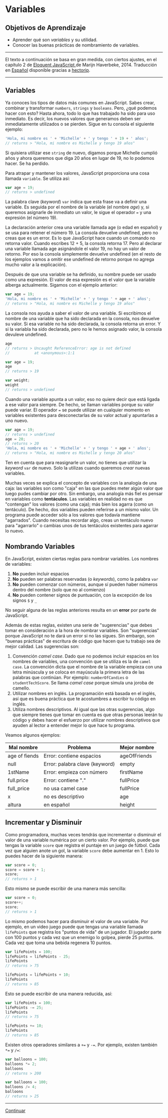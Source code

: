 # Variables

## Objetivos de Aprendizaje

- Aprender qué son _variables_ y su utilidad.
- Conocer las buenas prácticas de nombramiento de variables.

***

El texto a continuación se basa en gran medida, con ciertos ajustes, en el
capítulo 2 de [Eloquent JavaScript](http://eloquentjavascript.net/),de Marijn
Haverbeke, 2014. Traducción en [Español](http://hectorip.github.io/Eloquent-JavaScript-ES-online/chapters/01_values.html)
disponible gracias a [hectorip](http://hectorip.github.io).

***

## Variables

Ya conoces los tipos de datos más comunes en JavaScript. Sabes crear, combinar y
transformar `numbers`, `strings` y `booleans`. Pero, ¿qué podemos hacer con
esto? Hasta ahora, todo lo que has trabajado ha sido para uso inmediato. Es
decir, los nuevos valores que generamos deben ser inmediatamente utilizados o se
pierden. Sigue en tu consola el siguiente ejemplo:

```js
'Hola, mi nombre es ' + 'Michelle' + ' y tengo ' + 19 + ' años';
// returns > "Hola, mi nombre es Michelle y tengo 19 años"
```

Si quisiera utilizar ese `string` de nuevo, digamos porque Michelle cumplió años
y ahora queremos que diga 20 años en lugar de 19, no lo podemos hacer. Se ha
perdido.

Para atrapar y mantener los valores, JavaScript proporciona una cosa llamada
`variable`. Se utiliza así:

```js
var age = 19;
// returns > undefined
```

La palabra clave (_keyword_) `var` indica que esta frase va a definir una
variable. Es seguida por el nombre de la variable (el nombre _age_) y, si
queremos asignarle de inmediato un valor, le sigue el operador `=` y una
expresión (el número 19).

La declaración anterior crea una variable llamada age (o edad en español) y se
usa para retener el número 19. La consola devuelve undefined, pero no creas que
es un error. Es lo que JavaScript hace cuando un comando no retorna valor.
Cuando escribes 12 + 5, la consola retorna 17. Pero al declarar una variable
llamada age asignándole el valor 19, no hay un valor de retorno. Por eso la
consola simplemente devuelve undefined (en el resto de los ejemplos vamos a
omitir ese undefined de retorno porque no agrega mucho valor a la explicación).

Después de que una variable se ha definido, su nombre puede ser usado como una
expresión. El valor de esa expresión es el valor que la variable alberga
actualmente. Sigamos con el ejemplo anterior:

```js
var age = 19;
'Hola, mi nombre es ' + 'Michelle' + ' y tengo ' + age + ' años';
// returns > "Hola, mi nombre es Michelle y tengo 19 años"
```

La consola nos ayuda a saber el valor de una variable. Si escribimos el nombre
de una variable que ha sido declarada en la consola, nos devuelve su valor. Si
esa variable no ha sido declarada, la consola retorna un error. Y si la variabla
ha sido declarada, pero no le hemos asignado valor, la consola devuleve
undefined.

```js
age
// returns > Uncaught ReferenceError: age is not defined
//           at <anonymous>:1:1

var age = 19;
age
// returns > 19

var weight;
weight
// returns > undefined
```

Cuando una variable apunta a un valor, eso no quiere decir que está ligada a ese
valor para siempre. De hecho, se llaman variables porque su valor puede variar.
El operador `=` se puede utilizar en cualquier momento en variables existentes
para desconectarlas de su valor actual y apuntarlas a uno nuevo.

```js
var age = 19;
// returns > undefined
age = 20;
// returns > 20
'Hola, mi nombre es ' + 'Michelle' + ' y tengo ' + age + ' años';
// returns > "Hola, mi nombre es Michelle y tengo 20 años"
```

Ten en cuenta que para reasignarle un valor, no tienes que utilizar la _keyword_
`var` de nuevo. Solo la utilizas cuando queremos _crear_ nuevas variables.

Muchas veces se explica el concepto de variables con la analogía de una caja:
las variables son como "caja" en las que puedes meter algún valor que luego
pudes cambiar por otro. Sin embargo, una analogía más fiel es pensar en
variables como **tentáculos**. Las variables en realidad no es que "contengan"
los valores (como una caja); más bien los agarra (como un tentáculo). De hecho,
dos variables pueden referirse a un mismo valor. Un programa puede acceder sólo
a los valores que todavía mantiene "agarrados". Cuando necesitas recordar algo,
creas un tentáculo nuevo para "agarrarlo" o cambias unos de tus tentáculos
existentes para agarrar lo nuevo.

## Nombrando Variables

En JavaScript, existen ciertas reglas para nombrar variables. Los nombres de
variables:

1. **No** pueden incluir espacios
2. **No** pueden ser palabras reservadas (o _keywords_), como la palabra `var`
3. **No** pueden comenzar con números, aunque sí pueden haber números dentro del
   nombre (solo que no al comienzo)
4. **No** pueden contener signos de puntuación, con la excepción de los signos
   `$` y `_`

No seguir alguna de las reglas anteriores resulta en un **error** por parte de
JavaScript.

Además de estas reglas, existen una serie de "sugerencias" que debes tomar en
consideración a la hora de nombrar variables. Son "sugerencias" porque
JavaScript no te dará un error si no las sigues. Sin embargo, son "buenas
prácticas" de escritura de código que hacen que tu trabajo sea de mejor calidad.
Las sugerencias son:

1. Convención _camel case_. Dado que no podemos incluir espacios en los nombres
   de variables, una convención que se utiliza es la de `camel case`. La
   convención dicta que el nombre de la variable empieza con una letra minúscula
   y se coloca en mayúscula la primera letra de las palabras que continúan. Por
   ejemplo: `numberOfCandies` o `studentTechScore`. Se llama _camel case_ porque
   simula una joroba de camello.
2. Utilizar nombres en inglés. La programación está basada en el inglés, así que
   es buena práctica que te acostumbres a escribir tu código en inglés.
3. Utiliza nombres descriptivos. Al igual que las otras sugerencias, algo que
   siempre tienes que tomar en cuenta es que otras personas leerán tu código y
   debes hacer el esfuerzo por utilizar nombres descriptivos que ayuden al
   lector a entender mejor lo que hace tu programa.

Veamos algunos ejemplos:

| Mal nombre | Problema | Mejor nombre
| ------------| -------- | ------------
| age of fiends | Error: contiene espacios | ageOfFriends
| null | Error: palabra clave (keyword) | empty
| 1stName | Error: empieza con número | firstName
| full.price | Error: contiene "." | fullPrice
| full_price | no usa camel case | fullPrice
| x | no es descriptivo | age
| altura | en español | height

## Incrementar y Disminuir

Como programadora, muchas veces tendrás que incrementar o disminuir el valor de
una variable numérica por un cierto valor. Por ejemplo, puede que tengas la
variable `score` que registra el puntaje en un juego de fútbol. Cada vez que
alguien anote un gol, la variable `score` debe aumentar en 1. Esto lo puedes
hacer de la siguiente manera:

```js
var score = 0;
score = score + 1;
score;
// returns > 1
```

Esto mismo se puede escribir de una manera más sencilla:

```js
var score = 0;
score++;
score;
// returns > 1
```

Lo mismo podemos hacer para disminuir el valor de una variable. Por ejemplo, en
un video juego puede que tengas una variable llamada `lifePoints` que registra
los "puntos de vida" de un jugador. El jugador parte con 100 puntos y cada vez
que un enemigo lo golpea, pierde 25 puntos. Cada vez que toma una bebida
regenera 10 puntos.

```js
var lifePoints = 100;
lifePoints = lifePoints - 25;
lifePoints
// returns > 75

lifePoints = lifePoints + 10;
lifePoints
// returns > 85
```

Esto se puede escribir de una manera reducida, así:

```js
var lifePoints = 100;
lifePoints -= 25;
lifePoints
// returns > 75

lifePoints += 10;
lifePoints
// returns > 85
```

Existen otros operadores similares a `+=` y `-=`. Por ejemplo, existen también
`*=` y `/=`:

```js
var balloons = 100;
balloons *= 2;
balloons
// returns > 200

var balloons = 100;
balloons /= 4;
balloons
// returns > 25
```

***

[Continuar](03-self-learning-MDN.md)

